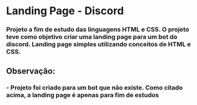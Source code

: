 # Landing Page - Discord 
### Projeto a fim de estudo das linguagens HTML e CSS.  O projeto teve como objetivo criar uma landing page para um bot do discord. Landing page simples utilizando conceitos de HTML e CSS. 

## Observação:
### - Projeto foi criado para um bot que não existe. Como citado acima, a landing page é apenas para fim de estudos
